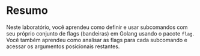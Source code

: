 # Resumo

Neste laboratório, você aprendeu como definir e usar subcomandos com seu próprio conjunto de flags (bandeiras) em Golang usando o pacote `flag`. Você também aprendeu como analisar as flags para cada subcomando e acessar os argumentos posicionais restantes.
